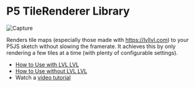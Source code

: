 # P5 TileRenderer Library
![Capture](https://user-images.githubusercontent.com/56776763/180667373-ac130083-f43c-4197-8eac-cb31158053f7.PNG)

Renders tile maps (especially those made with https://lvllvl.com) to your P5JS sketch without slowing the framerate. It achieves this by only rendering a few tiles at a time (with plenty of configurable settings).

- [How to Use with LVL LVL](Instructions_withLVLLVL.md)
- [How to Use without LVL LVL](Instructions_withoutLVLLVL.md)
- Watch a [video tutorial](https://www.youtube.com/watch?v=S_OEFQepSEU)
